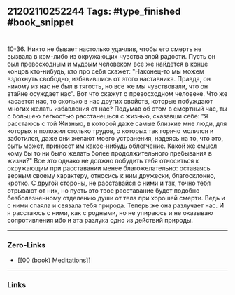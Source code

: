 21202110252244
Tags: #type_finished #book_snippet 
---
# 

 10-36. Никто не бывает настолько удачлив, чтобы его смерть не вызвала в ком-либо из окружающих чувства злой радости. Пусть он был превосходным и мудрым человеком  все же найдется в конце концов кто-нибудь, кто про себя скажет: "Наконец-то мы можем вздохнуть свободно, избавившись от этого наставника. Правда, он никому из нас не был в тягость, но все же мы чувствовали, что он втайне осуждает нас". Вот что скажут о превосходном человеке. Что же касается нас, то сколько в нас других свойств, которые побуждают многих желать избавления от нас? Подумав об этом в смертный час, ты с большею легкостью расстанешься с жизнью, сказавши себе: "Я расстаюсь с той Жизнью, в которой даже самые близкие мне люди, для которых я положил столько трудов, о которых так горячо молился и заботился, даже они желают моего устранения, надеясь на то, что это, быть может, принесет им какое-нибудь облегчение. Какой же смысл кому бы то ни было желать более продолжительного пребывания в жизни?" Все это однако не должно побудить тебя относиться к окружающим при расставании менее благожелательно: оставаясь верным своему характеру, относись к ним дружески, благосклонно, кротко. С другой стороны, не расставайся с ними и так, точно тебя отрывают от них, но пусть это твое расставание будет подобно безболезненному отделению души от тела при хорошей смерти. Ведь и с ними спаяла и связала тебя природа. Теперь же она разлучает нас. И я расстаюсь с ними, как с родными, но не упираюсь и не оказываю сопротивления  ибо и эта разлука одно из действий природы. 

---
### Zero-Links
 - [[00 (book) Meditations]]
---
### Links
